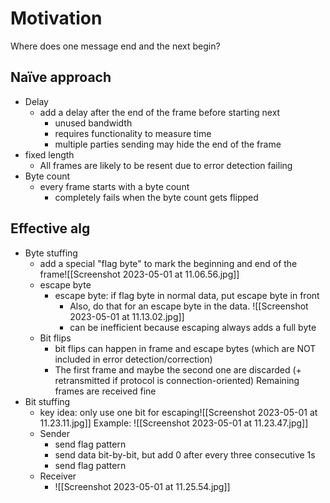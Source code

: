 # Motivation
Where does one message end and the next begin? 

## Naïve approach
- Delay
	- add a delay after the end of the frame before starting next
		- unused bandwidth
		- requires functionality to measure time
		- multiple parties sending may hide the end of the frame
- fixed length
	- All frames are likely to be resent due to error detection failing
- Byte count
	- every frame starts with a byte count
		- completely fails when the byte count gets flipped

## Effective alg
- Byte stuffing
	- add a special "flag byte" to mark the beginning and end of the frame![[Screenshot 2023-05-01 at 11.06.56.jpg]]
	- escape byte
		- escape byte: if flag byte in normal data, put escape byte in front
			- Also, do that for an escape byte in the data. ![[Screenshot 2023-05-01 at 11.13.02.jpg]]
			- can be inefficient because escaping always adds a full byte
	- Bit flips
		- bit flips can happen in frame and escape bytes (which are NOT included in error detection/correction)
		- The first frame and maybe the second one are discarded (+ retransmitted if protocol is connection-oriented) Remaining frames are received fine
- Bit stuffing
	- key idea: only use one bit for escaping![[Screenshot 2023-05-01 at 11.23.11.jpg]] Example: ![[Screenshot 2023-05-01 at 11.23.47.jpg]]
	- Sender
		- send flag pattern
		- send data bit-by-bit, but add 0  after every three consecutive 1s
		- send flag pattern
	- Receiver
		- ![[Screenshot 2023-05-01 at 11.25.54.jpg]]